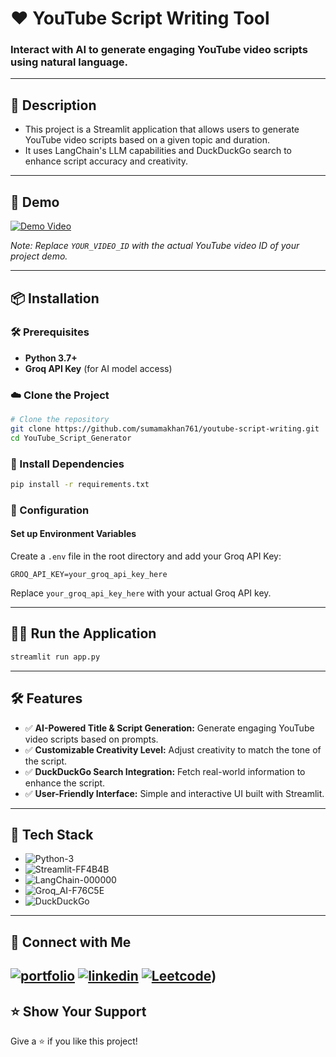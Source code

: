 # ❤️ YouTube Script Writing Tool

### Interact with AI to generate engaging YouTube video scripts using natural language.
---

## 📖 Description

- This project is a Streamlit application that allows users to generate YouTube video scripts based on a given topic and duration.
- It uses LangChain's LLM capabilities and DuckDuckGo search to enhance script accuracy and creativity.
---

## 🚀 Demo

[![Demo Video](https://img.youtube.com/vi/YOUR_VIDEO_ID/0.jpg)](https://www.youtube.com/watch?v=YOUR_VIDEO_ID)

*Note: Replace `YOUR_VIDEO_ID` with the actual YouTube video ID of your project demo.*

---

## 📦 Installation

### 🛠 Prerequisites

- **Python 3.7+**
- **Groq API Key** (for AI model access)

### ☁️ Clone the Project

```bash
# Clone the repository
git clone https://github.com/sumamakhan761/youtube-script-writing.git
cd YouTube_Script_Generator
```

### 💫 Install Dependencies

```bash
pip install -r requirements.txt
```

### 🔧 Configuration

#### Set up Environment Variables

Create a `.env` file in the root directory and add your Groq API Key:

```env
GROQ_API_KEY=your_groq_api_key_here
```

Replace `your_groq_api_key_here` with your actual Groq API key.

---

## 🏃‍♂️ Run the Application

```bash
streamlit run app.py
```

---

## 🛠 Features

- ✅ **AI-Powered Title & Script Generation:** Generate engaging YouTube video scripts based on prompts.
- ✅ **Customizable Creativity Level:** Adjust creativity to match the tone of the script.
- ✅ **DuckDuckGo Search Integration:** Fetch real-world information to enhance the script.
- ✅ **User-Friendly Interface:** Simple and interactive UI built with Streamlit.

---

## 🧰 Tech Stack

- ![Python-3](https://github.com/user-attachments/assets/294e5571-624e-4afa-afba-e8cbad2f2295)
- ![Streamlit-FF4B4B](https://github.com/user-attachments/assets/f7d93cc6-0297-4139-9d89-cbebbc843bb8)
- ![LangChain-000000](https://github.com/user-attachments/assets/826270ea-8df2-47ec-9693-a2c0792cec79)
- ![Groq_AI-F76C5E](https://github.com/user-attachments/assets/a0d4d1c9-062f-4429-a1c0-f0ba39a01377)
- ![DuckDuckGo](https://img.shields.io/badge/duckduckgo-de5833?style=for-the-badge&logo=duckduckgo&logoColor=white)


---
## 🔗 Connect with Me
[![portfolio](https://img.shields.io/badge/my_portfolio-000?style=for-the-badge&logo=ko-fi&logoColor=white)](https://portfoliosumama.vercel.app/)
[![linkedin](https://img.shields.io/badge/linkedin-0A66C2?style=for-the-badge&logo=linkedin&logoColor=white)](https://www.linkedin.com/in/sumama-khan)
[![Leetcode](https://img.shields.io/badge/Leetocode-1DA1F2?style=for-the-badge&logo=Leetcode&logoColor=yellow)](https://leetcode.com/u/sumamakhan))
---
## ⭐️ Show Your Support
Give a ⭐️ if you like this project!


